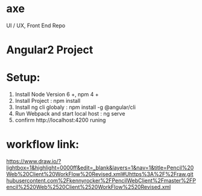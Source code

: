 # axe
UI / UX, Front End Repo

# Angular2 Project
# Setup:
1. Install Node Version 6 +, npm 4 +
2. Install Project : npm install
3. Install ng cli globaly : npm install -g @angular/cli 
4. Run Webpack and start local host : ng serve
5. confirm http://localhost:4200 runing 

# workflow link:
https://www.draw.io/?lightbox=1&highlight=0000ff&edit=_blank&layers=1&nav=1&title=Pencil%20Web%20Client%20WorkFlow%20Revised.xml#Uhttps%3A%2F%2Fraw.githubusercontent.com%2Fkennyrocker%2FPencilWebClient%2Fmaster%2FPencil%2520Web%2520Client%2520WorkFlow%2520Revised.xml
